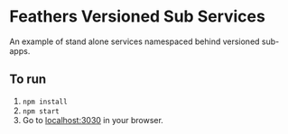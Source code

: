 # Feathers Versioned Sub Services

An example of stand alone services namespaced behind versioned sub-apps.

## To run

1. `npm install`
2. `npm start`
3. Go to [localhost:3030](http://localhost:3030) in your browser.
